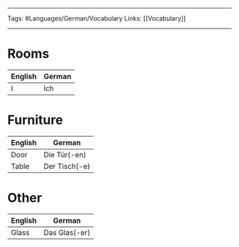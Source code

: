 ___
Tags: #Languages/German/Vocabulary 
Links: [[Vocabulary]]
___
# Rooms
English | German
------------ | ------------
I | Ich

# Furniture
English | German
------------ | ------------
Door | Die Tür(-en)
Table | Der Tisch(-e)

# Other
English | German
------------ | ------------
Glass | Das Glas(-er)